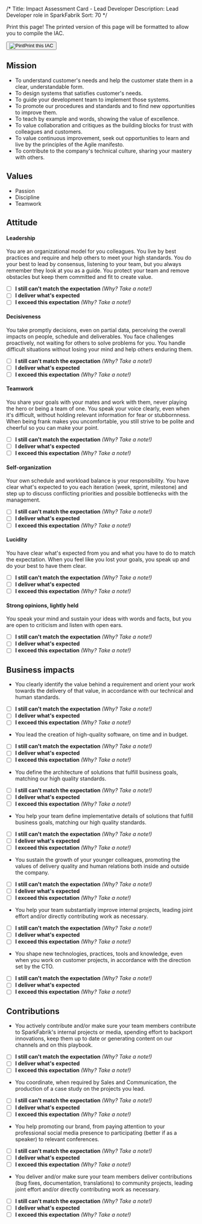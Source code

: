/*
Title: Impact Assessment Card - Lead Developer
Description: Lead Developer role in SparkFabrik
Sort: 70
*/
<span class='no-print'>
  <div class="row justify-content align-items-center">
    <div class="col mb-3 mb-lg-0">
      <p class="quote font-italic">Print this page! The printed version of this page will be formatted to allow you to compile the IAC.</p>
    </div>
    <div class="col-lg-auto">
      <button class='btn btn--print' type="button" onclick="window.print();"><img class="icon-print" src="/images/icon_print.svg" alt="Pint">Print this IAC</button>
    </div>
  </div>

## Mission

* To understand customer's needs and help the customer state them in a clear, understandable form.
* To design systems that satisfies customer's needs.
* To guide your development team to implement those systems.
* To promote our procedures and standards and to find new opportunities to improve them.
* To teach by example and words, showing the value of excellence.
* To value collaboration and critiques as the building blocks for trust with colleagues and customers.
* To value continuous improvement, seek out opportunities to learn and live by the principles of the Agile manifesto.
* To contribute to the company's technical culture, sharing your mastery with others.

## Values

* Passion
* Discipline
* Teamwork

</span>

## Attitude

#### Leadership

You are an organizational model for you colleagues. You live by best practices and require and help others to meet your high standards. You do your best to lead by consensus, listening to your team, but you always remember they look at you as a guide. You protect your team and remove obstacles but keep them committed and fit to create value.

<span class='score only-print'>

- [ ] **I still can't match the expectation** _(Why? Take a note!)_
- [ ] **I deliver what's expected**
- [ ] **I exceed this expectation** _(Why? Take a note!)_

</span>

#### Decisiveness

You take promptly decisions, even on partial data, perceiving the overall impacts on people, schedule and deliverables. You face challenges proactively, not waiting for others to solve problems for you. You handle difficult situations without losing your mind and help others enduring them.

<span class='score only-print'>

- [ ] **I still can't match the expectation** _(Why? Take a note!)_
- [ ] **I deliver what's expected**
- [ ] **I exceed this expectation** _(Why? Take a note!)_

</span>

#### Teamwork

You share your goals with your mates and work with them, never playing the hero or being a team of one. You speak your voice clearly, even when it's difficult, without holding relevant information for fear or stubbornness. When being frank makes you uncomfortable, you still strive to be polite and cheerful so you can make your point.

<span class='score only-print'>

- [ ] **I still can't match the expectation** _(Why? Take a note!)_
- [ ] **I deliver what's expected**
- [ ] **I exceed this expectation** _(Why? Take a note!)_

</span>

#### Self-organization

Your own schedule and workload balance is your responsibility. You have clear what's expected to you each iteration (week, sprint, milestone) and step up to discuss conflicting priorities and possible bottlenecks with the management.

<span class='score only-print'>

- [ ] **I still can't match the expectation** _(Why? Take a note!)_
- [ ] **I deliver what's expected**
- [ ] **I exceed this expectation** _(Why? Take a note!)_

</span>

#### Lucidity

You have clear what's expected from you and what you have to do to match the expectation. When you feel like you lost your goals, you speak up and do your best to have them clear.

<span class='score only-print'>

- [ ] **I still can't match the expectation** _(Why? Take a note!)_
- [ ] **I deliver what's expected**
- [ ] **I exceed this expectation** _(Why? Take a note!)_

</span>

#### Strong opinions, lightly held

You speak your mind and sustain your ideas with words and facts, but you are open to criticism and listen with open ears.

<span class='score only-print'>

- [ ] **I still can't match the expectation** _(Why? Take a note!)_
- [ ] **I deliver what's expected**
- [ ] **I exceed this expectation** _(Why? Take a note!)_

</span>

## Business impacts

* You clearly identify the value behind a requirement and orient your work towards the delivery of that value, in accordance with our technical and human standards.

<span class='score only-print'>

- [ ] **I still can't match the expectation** _(Why? Take a note!)_
- [ ] **I deliver what's expected**
- [ ] **I exceed this expectation** _(Why? Take a note!)_

</span>

* You lead the creation of high-quality software, on time and in budget.

<span class='score only-print'>

- [ ] **I still can't match the expectation** _(Why? Take a note!)_
- [ ] **I deliver what's expected**
- [ ] **I exceed this expectation** _(Why? Take a note!)_

</span>

* You define the architecture of solutions that fulfill business goals, matching our high quality standards.

<span class='score only-print'>

- [ ] **I still can't match the expectation** _(Why? Take a note!)_
- [ ] **I deliver what's expected**
- [ ] **I exceed this expectation** _(Why? Take a note!)_

</span>

* You help your team define implementative details of solutions that fulfill business goals, matching our high quality standards.

<span class='score only-print'>

- [ ] **I still can't match the expectation** _(Why? Take a note!)_
- [ ] **I deliver what's expected**
- [ ] **I exceed this expectation** _(Why? Take a note!)_

</span>

* You sustain the growth of your younger colleagues, promoting the values of delivery quality and human relations both inside and outside the company.

<span class='score only-print'>

- [ ] **I still can't match the expectation** _(Why? Take a note!)_
- [ ] **I deliver what's expected**
- [ ] **I exceed this expectation** _(Why? Take a note!)_

</span>

* You help your team substantially improve internal projects, leading joint effort and/or directly contributing work as necessary.

<span class='score only-print'>

- [ ] **I still can't match the expectation** _(Why? Take a note!)_
- [ ] **I deliver what's expected**
- [ ] **I exceed this expectation** _(Why? Take a note!)_

</span>

* You shape new technologies, practices, tools and knowledge, even when you work on customer projects, in accordance with the direction set by the CTO.

<span class='score only-print'>

- [ ] **I still can't match the expectation** _(Why? Take a note!)_
- [ ] **I deliver what's expected**
- [ ] **I exceed this expectation** _(Why? Take a note!)_

</span>


## Contributions

* You actively contribute and/or make sure your team members contribute to SparkFabrik's internal projects or media, spending effort to backport innovations, keep them up to date or generating content on our channels and on this playbook.

<span class='score only-print'>

- [ ] **I still can't match the expectation** _(Why? Take a note!)_
- [ ] **I deliver what's expected**
- [ ] **I exceed this expectation** _(Why? Take a note!)_

</span>

* You coordinate, when required by Sales and Communication, the production of a case study on the projects you lead.

<span class='score only-print'>

- [ ] **I still can't match the expectation** _(Why? Take a note!)_
- [ ] **I deliver what's expected**
- [ ] **I exceed this expectation** _(Why? Take a note!)_

</span>

* You help promoting our brand, from paying attention to your professional social media presence to participating (better if as a speaker) to relevant conferences.

<span class='score only-print'>

- [ ] **I still can't match the expectation** _(Why? Take a note!)_
- [ ] **I deliver what's expected**
- [ ] **I exceed this expectation** _(Why? Take a note!)_

</span>

* You deliver and/or make sure your team members deliver contributions (bug fixes, documentation, translations) to community projects, leading joint effort and/or directly contributing work as necessary.

<span class='score only-print'>

- [ ] **I still can't match the expectation** _(Why? Take a note!)_
- [ ] **I deliver what's expected**
- [ ] **I exceed this expectation** _(Why? Take a note!)_

</span>
